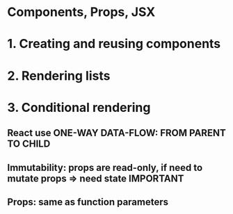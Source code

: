 # Components, Props, JSX

# 1. Creating and reusing components

# 2. Rendering lists

# 3. **Conditional** rendering

## React use **ONE-WAY** DATA-FLOW: FROM PARENT TO CHILD

## Immutability: props are read-only, if need to mutate props => need state **IMPORTANT**

## Props: same as function parameters
